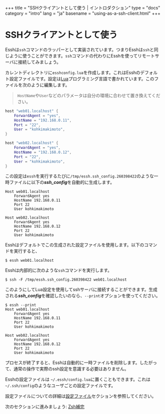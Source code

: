 +++
title = "SSHクライアントとして使う | イントロダクション"
type = "docs"
category = "intro"
lang = "ja"
basename = "using-as-a-ssh-client.html"
+++

# SSHクライアントとして使う

Esshは`ssh`コマンドのラッパーとして実装されています。つまりEsshは`ssh`と同じように使うことができます。`ssh`コマンドの代わりにEsshを使ってリモートサーバに接続してみましょう。

カレントディレクトリに`esshconfig.lua`を作成します。これはEsshのデフォルト設定ファイルです。設定は[Lua](https://www.lua.org/)プログラミング言語で書かれています。このファイルを次のように編集します。

> `HostName`や`User`などのパラメータは自分の環境に合わせて置き換えてください。

~~~lua
host "web01.localhost" {
    ForwardAgent = "yes",
    HostName = "192.168.0.11",
    Port = "22",
    User = "kohkimakimoto",
}

host "web02.localhost" {
    ForwardAgent = "yes",
    HostName = "192.168.0.12",
    Port = "22",
    User = "kohkimakimoto",
}
~~~

この設定は`essh`を実行するたびに`/tmp/essh.ssh_config.260398422`のような一時ファイルに以下の***ssh_config***を自動的に生成します。

~~~
Host web01.localhost
    ForwardAgent yes
    HostName 192.168.0.11
    Port 22
    User kohkimakimoto

Host web02.localhost
    ForwardAgent yes
    HostName 192.168.0.12
    Port 22
    User kohkimakimoto
~~~

Esshはデフォルトでこの生成された設定ファイルを使用します。以下のコマンドを実行すると、

~~~
$ essh web01.localhost
~~~

Esshは内部的に次のような`ssh`コマンドを実行します。

~~~
$ ssh -F /tmp/essh.ssh_config.260398422 web01.localhost
~~~

このようにしてLua設定を使用してsshサーバに接続することができます。生成される***ssh_config***を確認したいのなら、`--print`オプションを使ってください。

~~~
$ essh --print
Host web01.localhost
    ForwardAgent yes
    HostName 192.168.0.11
    Port 22
    User kohkimakimoto

Host web02.localhost
    ForwardAgent yes
    HostName 192.168.0.12
    Port 22
    User kohkimakimoto
~~~

プロセスが終了すると、Esshは自動的に一時ファイルを削除します。したがって、通常の操作で実際のssh設定を意識する必要はありません。

Esshの設定ファイルは `~/.essh/config.lua`に置くこともできます。これは `~/.ssh/config`のようなユーザごとの設定ファイルです。

設定ファイルについての詳細は[設定ファイル](/docs/ja/configuration-files.html)セクションを参照してください。

次のセクションに進みましょう: [Zsh補完](zsh-completion.html)
